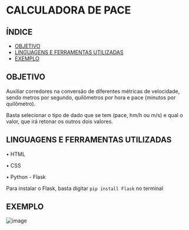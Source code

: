 # CALCULADORA DE PACE

## ÍNDICE

- [OBJETIVO](#Objetivo)
- [LINGUAGENS E FERRAMENTAS UTILIZADAS](#Linguagens-e-ferramentas-utilizadas)
- [EXEMPLO](#Exemplo)

## OBJETIVO

Auxiliar corredores na conversão de diferentes métricas de velocidade, sendo metros por segundo, quilômetros por hora e pace (minutos por quilômetro).

Basta selecionar o tipo de dado que se tem (pace, hm/h ou m/s) e qual o valor, que irá retonar os outros dois valores.

## LINGUAGENS E FERRAMENTAS UTILIZADAS
• HTML

• ⁠CSS

• Python - Flask 

Para instalar o Flask, basta digitar `pip install Flask` no terminal

## EXEMPLO

![image](https://github.com/user-attachments/assets/ddb3fc18-34cb-4bda-95e0-b1996e595606)
